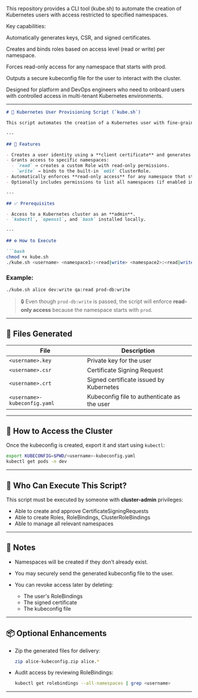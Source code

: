 This repository provides a CLI tool (kube.sh) to automate the creation of Kubernetes users with access restricted to specified namespaces.

Key capabilities:

Automatically generates keys, CSR, and signed certificates.

Creates and binds roles based on access level (read or write) per namespace.

Forces read-only access for any namespace that starts with prod.

Outputs a secure kubeconfig file for the user to interact with the cluster.

Designed for platform and DevOps engineers who need to onboard users with controlled access in multi-tenant Kubernetes environments.

---

````markdown
# 🚀 Kubernetes User Provisioning Script (`kube.sh`)

This script automates the creation of a Kubernetes user with fine-grained access to specific namespaces using client certificates and RBAC.

---

## 📌 Features

- Creates a user identity using a **client certificate** and generates a **kubeconfig** file.
- Grants access to specific namespaces:
  - `read` → creates a custom Role with read-only permissions.
  - `write` → binds to the built-in `edit` ClusterRole.
- Automatically enforces **read-only access** for any namespace that starts with `prod`.
- Optionally includes permissions to list all namespaces (if enabled in the script).

---

## ✅ Prerequisites

- Access to a Kubernetes cluster as an **admin**.
- `kubectl`, `openssl`, and `bash` installed locally.

---

## ⚙️ How to Execute

```bash
chmod +x kube.sh
./kube.sh <username> <namespace1>:<read|write> <namespace2>:<read|write> ...
````

### Example:

```bash
./kube.sh alice dev:write qa:read prod-db:write
```

> 🔒 Even though `prod-db:write` is passed, the script will enforce **read-only access** because the namespace starts with `prod`.

---

## 📁 Files Generated

| File                         | Description                                 |
| ---------------------------- | ------------------------------------------- |
| `<username>.key`             | Private key for the user                    |
| `<username>.csr`             | Certificate Signing Request                 |
| `<username>.crt`             | Signed certificate issued by Kubernetes     |
| `<username>-kubeconfig.yaml` | Kubeconfig file to authenticate as the user |

---

## 🔐 How to Access the Cluster

Once the kubeconfig is created, export it and start using `kubectl`:

```bash
export KUBECONFIG=$PWD/<username>-kubeconfig.yaml
kubectl get pods -n dev
```

---

## 👤 Who Can Execute This Script?

This script must be executed by someone with **cluster-admin** privileges:

* Able to create and approve CertificateSigningRequests
* Able to create Roles, RoleBindings, ClusterRoleBindings
* Able to manage all relevant namespaces

---

## 📌 Notes

* Namespaces will be created if they don’t already exist.
* You may securely send the generated kubeconfig file to the user.
* You can revoke access later by deleting:

  * The user's RoleBindings
  * The signed certificate
  * The kubeconfig file

---

## 📦 Optional Enhancements

* Zip the generated files for delivery:

  ```bash
  zip alice-kubeconfig.zip alice.*
  ```
* Audit access by reviewing RoleBindings:

  ```bash
  kubectl get rolebindings --all-namespaces | grep <username>
  ```

---
